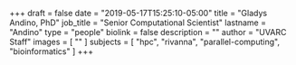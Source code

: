 +++
draft = false
date = "2019-05-17T15:25:10-05:00"
title = "Gladys Andino, PhD"
job_title = "Senior Computational Scientist"
lastname = "Andino"
type = "people"
biolink = false
description = ""
author = "UVARC Staff"
images = [
  ""
]
subjects = [
  "hpc",
  "rivanna",
  "parallel-computing",
  "bioinformatics"
]
+++

